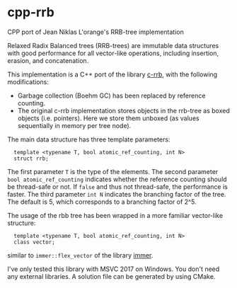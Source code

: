 # cpp-rrb
CPP port of Jean Niklas L'orange's RRB-tree implementation

Relaxed Radix Balanced trees (RRB-trees) are immutable data structures with good performance
for all vector-like operations, including insertion, erasion, and concatenation.

This implementation is a C++ port of the library [c-rrb](https://github.com/hypirion/c-rrb), with the
following modifications:

- Garbage collection (Boehm GC) has been replaced by reference counting.
- The original c-rrb implementation stores objects in the rrb-tree as boxed objects (i.e. pointers).
  Here we store them unboxed (as values sequentially in memory per tree node).
  
The main data structure has three template parameters:
```
  template <typename T, bool atomic_ref_counting, int N>
  struct rrb;  
```
The first parameter `T` is the type of the elements.
The second parameter `bool atomic_ref_counting` indicates whether the reference counting should be 
thread-safe or not. If `false` and thus not thread-safe, the performance is faster.
The third parameter `int N` indicates the branching factor of the tree. The default is 5, which 
corresponds to a branching factor of 2^5.

The usage of the rbb tree has been wrapped in a more familiar vector-like structure:
```
  template <typename T, bool atomic_ref_counting, int N>
  class vector;
```
similar to `immer::flex_vector` of the library [immer](https://github.com/arximboldi/immer).

I've only tested this library with MSVC 2017 on Windows. You don't need any external libraries.
A solution file can be generated by using CMake.